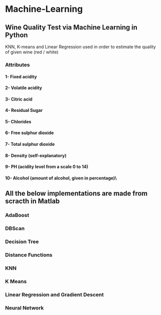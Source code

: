 # Machine-Learning


## Wine Quality Test via Machine Learning in Python

KNN, K-means and Linear Regression used in order to estimate the quality of given wine (red / white)

### Attributes
#### 1-  Fixed acidity
#### 2-	Volatile acidity
#### 3-	Citric acid
#### 4-	Residual Sugar
#### 5-	Chlorides
#### 6-	Free sulphur dioxide
#### 7-	Total sulphur dioxide
#### 8-	Density (self-explanatory)
#### 9-	PH (acidity level from a scale 0 to 14)
#### 10-	Alcohol (amount of alcohol, given in percentage)\

## All the below implementations are made from scracth in Matlab

### AdaBoost
### DBScan
### Decision Tree
### Distance Functions
### KNN
### K Means
### Linear Regression and Gradient Descent
### Neural Network


